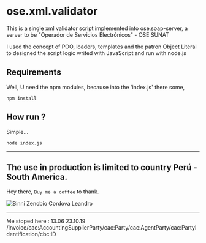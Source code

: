 ose.xml.validator
====

This is a single xml validator script implemented into ose.soap-server, a server to be "Operador de Servicios Electrónicos" - OSE SUNAT

I used the concept of POO, loaders, templates and the patron Object Literal to designed the script logic writed with JavaScript and run with node.js

## Requirements

Well, U need the npm modules, because into the 'index.js' there some, 

``` console
npm install
```

## **How run** ?

Simple...

``` console
node index.js
```

---
**The use in production is limited to country Perú - South America.**
---

Hey there, `Buy me a coffee` to thank.

![Binni Zenobio Cordova Leandro](https://avatars0.githubusercontent.com/u/42467277?s=460&v=4)


---
Me stoped here :
13.06 23.10.19
/Invoice/cac:AccountingSupplierParty/cac:Party/cac:AgentParty/cac:PartyIdentification/cbc:ID